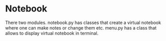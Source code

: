 # Notebook

There two modules. notebook.py has classes that create
a virtual notebook where one can make notes or change them etc.
menu.py has a class that allows to display virtual notebook in terminal.